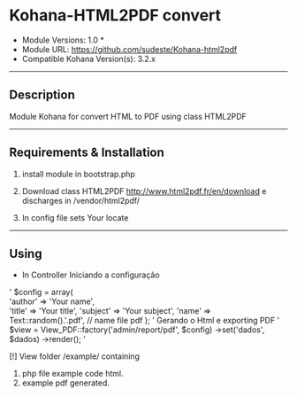# Kohana-HTML2PDF convert #
  
* Module Versions: 1.0 *
* Module URL: https://github.com/sudeste/Kohana-html2pdf
* Compatible Kohana Version(s): 3.2.x

-----------------------------------------------------------
## Description ##
 Module Kohana for convert HTML to PDF using class HTML2PDF


-----------------------------------------------------------
## Requirements & Installation ##

1. install module in bootstrap.php

2. Download class HTML2PDF http://www.html2pdf.fr/en/download e discharges in /vendor/html2pdf/

3. In config file sets Your locate 


-----------------------------------------------------------
## Using ##

* In Controller
Iniciando a configuração

'        $config = array(<br />
                'author'   => 'Your name', <br />
                'title'    => 'Your title',
                'subject'  => 'Your subject',
                'name'     => Text::random().'.pdf', // name file pdf
        );
'
Gerando o Html e exporting PDF
'
$view = View_PDF::factory('admin/report/pdf', $config)
        ->set('dados', $dados)
        ->render();
'

[!] View folder /example/ containing 

1. php file example code html.
2. example pdf generated.
